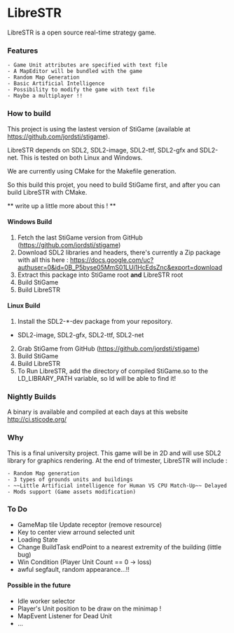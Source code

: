 LibreSTR
========
LibreSTR is a open source real-time strategy game. 


### Features

	- Game Unit attributes are specified with text file
	- A MapEditor will be bundled with the game
	- Random Map Generation
	- Basic Artificial Intelligence
	- Possibility to modify the game with text file
	- Maybe a multiplayer !!

### How to build

This project is using the lastest version of StiGame (available at https://github.com/jordsti/stigame).

LibreSTR depends on SDL2, SDL2-image, SDL2-ttf, SDL2-gfx and SDL2-net. This is tested on both Linux and Windows.

We are currently using CMake for the Makefile generation. 

So this build this projet, you need to build StiGame first, and after you can build LibreSTR with CMake.

** write up a little more about this ! **

#### Windows Build
1. Fetch the last StiGame version from GitHub (https://github.com/jordsti/stigame)
2. Download SDL2 libraries and headers, there's currently a Zip package with all this here :  https://docs.google.com/uc?authuser=0&id=0B_P5byse05MmS01LUi1HcEdsZnc&export=download
3. Extract this package into StiGame root **and** LibreSTR root
4. Build StiGame
5. Build LibreSTR

#### Linux Build
1. Install the SDL2-*-dev package from your repository.
  * SDL2-image, SDL2-gfx, SDL2-ttf, SDL2-net
2. Grab StiGame from GitHub (https://github.com/jordsti/stigame)
3. Build StiGame
4. Build LibreSTR
5. To Run LibreSTR, add the directory of compiled StiGame.so to the LD_LIBRARY_PATH variable, so ld will be able to find it!


### Nightly Builds

A binary is available and compiled at each days at this website http://ci.sticode.org/


### Why

This is a final university project. 
This game will be in 2D and will use SDL2 library for graphics rendering.
At the end of trimester, LibreSTR will include :
	
	- Random Map generation
	- 3 types of grounds units and buildings
	- ~~Little Artificial intelligence for Human VS CPU Match-Up~~ Delayed
	- Mods support (Game assets modification)


### To Do
  - GameMap tile Update receptor (remove resource)
  - Key to center view arround selected unit
  - Loading State
  - Change BuildTask endPoint to a nearest extremity of the building (little bug)
  - Win Condition (Player Unit Count == 0 -> loss)
  - awful segfault, random appearance...!!

#### Possible in the future
  - Idle worker selector
  - Player's Unit position to be draw on the minimap !
  - MapEvent Listener for Dead Unit
  - ...

